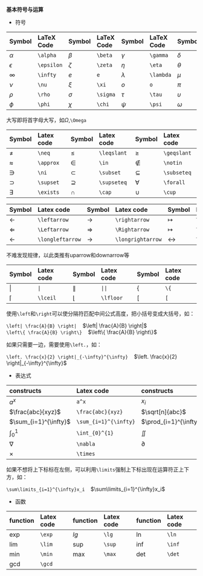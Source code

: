 **基本符号与运算**  

- 符号  

|Symbol|LaTeX Code|Symbol|LaTeX Code|Symbol|LaTeX Code|Symbol|LaTeX Code|
|:---|:---|:---|:---|:---|:---|:---|:---|
|$\alpha$|`\alpha`|$\beta$|`\beta`|$\gamma$|`\gamma`|$\delta$|`\delta`|
|$\epsilon$|`\epsilon`|$\zeta$|`\zeta`|$\eta$|`\eta`|$\theta$|`\theta`|
|$\infty$|`\infty`|$e$|`e`|$\lambda$|`\lambda`|$\mu$|`\mu`|
|$\nu$ |`\nu`|$\xi$|`\xi`|$o$|`o`|$\pi$|`\pi`|
|$\rho$|`\rho`|$\sigma$|`\sigma`|$\tau$|`\tau`|$\upsilon$|`\upsilon`|
|$\phi$|`\phi`|$\chi$|`\chi`|$\psi$|`\psi`|$\omega$|`\omega`|  
 
大写即将首字母大写，如$\Omega$,`\Omega`  

|Symbol|Latex code|Symbol|Latex code|Symbol|Latex code|
|:---|:---|:---|:---|:---|:---|
|$\neq$|`\neq`|$\leqslant$|`\leqslant`|$\geqslant$|`\geqslant`|
|$\approx$|`\approx`|$\in$|`\in`|$\notin$|`\notin`|
|$\ni$|`\ni`|$\subset$|`\subset`|$\subseteq$|`\subseteq`|
|$\supset$|`\supset`|$\supseteq$|`\supseteq`|$\forall$|`\forall`|
|$\exists$|`\exists`|$\cap$|`\cap`|$\cup$|`\cup`|

|Symbol|Latex code|Symbol|Latex code|Symbol|Latex code|
|:---|:---|:---|:---|:---|:---|
|$\leftarrow$|`\leftarrow`|$\rightarrow$|`\rightarrow`|$\mapsto$|`\mapsto`|
|$\Leftarrow$|`\Leftarrow`|$\Rightarrow$|`\Rightarrow`|$\longmapsto$|`\longmapsto`|
|$\longleftarrow$|`\longleftarrow`|$\longrightarrow$|`\longrightarrow`|$\leftrightarrow$|`\leftrightarrow`|

不难发现规律，以此类推有uparrow和downarrow等

|Symbol|Latex code|Symbol|Latex code|Symbol|Latex code|
|:---|:---|:---|:---|:---|:---|
|$\|$|`\|`|$\\|$|`\|\|`|$\{$|`\{`|
|$\lceil$|`\lceil`|$\lfloor$|`\lfloor`|$[$|`[`|

使用`\left`和`\right`可以使分隔符匹配中间公式高度，把小括号变成大括号，如：  

`\left| \frac{A}{B} \right|`&nbsp;&nbsp;&nbsp;&nbsp;$\left| \frac{A}{B} \right|$  
`\left\{ \frac{A}{B} \right\}`&nbsp;&nbsp;&nbsp;&nbsp;$\left\{ \frac{A}{B} \right\}$   

如果只需要一边，需要使用`\left.`，如：

`\left. \frac{x}{2} \right|_{-\infty}^{\infty}`&nbsp;&nbsp;&nbsp;&nbsp;$\left. \frac{x}{2} \right|_{-\infty}^{\infty}$

- 表达式

|constructs|Latex code|constructs|Latex code|constructs|Latex code|  
|:---|:---|:---|:---|:---|:---|  
|$a^x$|`a^x`|$x_i$|`x_i`|$\overrightarrow{a}$|`\overrightarrow{a}`|
|$\frac{abc}{xyz}$|`\frac{abc}{xyz}`|$\sqrt[n]{abc}$|`\sqrt[n]{abc}`|$\overline{abc}$|`\overline{abc}`|
|$\sum_{i=1}^{\infty}$|`\sum_{i=1}^{\infty}`|$\prod_{i=1}^{\infty}$|`\prod_{i=1}^{\infty}`|$f'$|`f'`|
|$\int_{0}^{1}$|`\int_{0}^{1}`|$\iint$|`\iint`|$\oint$|`\oint`|
$\nabla$|`\nabla`|$\partial$|`\partial`|$\cdot$|`\cdot`|
|$\times$|`\times`|

如果不想将上下标标在左侧，可以利用`\limits`强制上下标出现在运算符正上下方，如：

`\sum\limits_{i=1}^{\infty}x_i`&nbsp;&nbsp;&nbsp;&nbsp;$\sum\limits_{i=1}^{\infty}x_i$

- 函数

|function|Latex code|function|Latex code|function|Latex code|
|:---|:---|:---|:---|:---|:---|
|$\exp$|`\exp`|$lg$|`\lg`|$\ln$|`\ln`|
|$\lim$|`\lim`|$\sup$|`\sup`|$\inf$|`\inf`|
|$\min$|`\min`|$\max$|`\max`|$\det$|`\det`|
|$\gcd$|`\gcd`|
